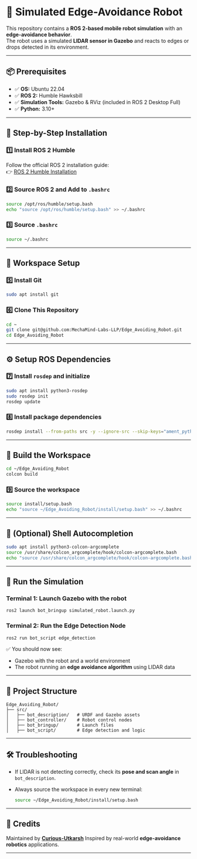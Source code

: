 # 🤖 Simulated Edge-Avoidance Robot

This repository contains a **ROS 2-based mobile robot simulation** with an **edge-avoidance behavior**.  
The robot uses a simulated **LIDAR sensor in Gazebo** and reacts to edges or drops detected in its environment.

---

## 📦 Prerequisites

- ✅ **OS:** Ubuntu 22.04  
- ✅ **ROS 2:** Humble Hawksbill  
- ✅ **Simulation Tools:** Gazebo & RViz (included in ROS 2 Desktop Full)  
- ✅ **Python:** 3.10+  

---

## 🧰 Step-by-Step Installation

### 1️⃣ Install ROS 2 Humble  
Follow the official ROS 2 installation guide:  
👉 [ROS 2 Humble Installation](https://docs.ros.org/en/humble/Installation/Ubuntu-Install-Debs.html)

### 2️⃣ Source ROS 2 and Add to `.bashrc`
```bash
source /opt/ros/humble/setup.bash
echo "source /opt/ros/humble/setup.bash" >> ~/.bashrc
````

### 3️⃣ Source `.bashrc`

```bash
source ~/.bashrc
```

---

## 🧠 Workspace Setup

### 5️⃣ Install Git

```bash
sudo apt install git
```

### 6️⃣ Clone This Repository

```bash
cd ~
git clone git@github.com:MechaMind-Labs-LLP/Edge_Avoiding_Robot.git
cd Edge_Avoiding_Robot
```

---

## ⚙️ Setup ROS Dependencies

### 7️⃣ Install `rosdep` and initialize

```bash
sudo apt install python3-rosdep
sudo rosdep init
rosdep update
```

### 8️⃣ Install package dependencies

```bash
rosdep install --from-paths src -y --ignore-src --skip-keys="ament_python"
```

---

## 🧱 Build the Workspace

```bash
cd ~/Edge_Avoiding_Robot
colcon build
```

### 9️⃣ Source the workspace

```bash
source install/setup.bash
echo "source ~/Edge_Avoiding_Robot/install/setup.bash" >> ~/.bashrc
```

---

## 🧩 (Optional) Shell Autocompletion

```bash
sudo apt install python3-colcon-argcomplete
source /usr/share/colcon_argcomplete/hook/colcon-argcomplete.bash
echo "source /usr/share/colcon_argcomplete/hook/colcon-argcomplete.bash" >> ~/.bashrc
```

---

## 🚀 Run the Simulation

### Terminal 1: Launch Gazebo with the robot

```bash
ros2 launch bot_bringup simulated_robot.launch.py
```

### Terminal 2: Run the Edge Detection Node

```bash
ros2 run bot_script edge_detection
```

✅ You should now see:

* Gazebo with the robot and a world environment
* The robot running an **edge avoidance algorithm** using LIDAR data

---

## 📁 Project Structure

```
Edge_Avoiding_Robot/
├── src/
│   ├── bot_description/   # URDF and Gazebo assets
│   ├── bot_controller/    # Robot control nodes
│   ├── bot_bringup/       # Launch files
│   ├── bot_script/        # Edge detection and logic
```

---

## 🛠 Troubleshooting

* If LIDAR is not detecting correctly, check its **pose and scan angle** in `bot_description`.
* Always source the workspace in every new terminal:

  ```bash
  source ~/Edge_Avoiding_Robot/install/setup.bash
  ```

---

## 🙌 Credits

Maintained by **[Curious-Utkarsh](https://github.com/Curious-Utkarsh)**
Inspired by real-world **edge-avoidance robotics** applications.

---
